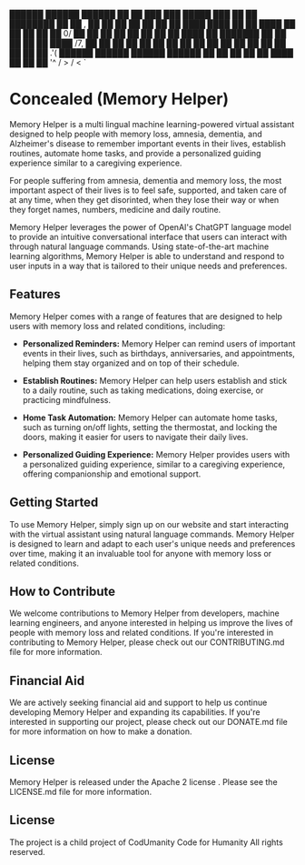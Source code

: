   
 ██████  ██████  ██████  ██    ██ ███    ███  █████  ███    ██ ██ ████████ ██    ██       ,
██      ██    ██ ██   ██ ██    ██ ████  ████ ██   ██ ████   ██ ██    ██     ██  ██      0/
██      ██    ██ ██   ██ ██    ██ ██ ████ ██ ███████ ██ ██  ██ ██    ██      ████      /7,
██      ██    ██ ██   ██ ██    ██ ██  ██  ██ ██   ██ ██  ██ ██ ██    ██       ██     .'(
 ██████  ██████  ██████   ██████  ██      ██ ██   ██ ██   ████ ██    ██       ██    '^ / >
                                                                                      / <
                                                                                      `                                                                              
# Concealed (Memory Helper)

Memory Helper is a multi lingual machine learning-powered virtual assistant designed to help people with memory loss, amnesia, dementia, and Alzheimer's disease to remember important events in their lives, establish routines, automate home tasks, and provide a personalized guiding experience similar to a caregiving experience. 

For people suffering from amnesia, dementia and memory loss, the most important aspect of their lives is to feel safe, supported, and taken care of at any time, when they get disorinted, when they lose their way or when they forget names, numbers, medicine and daily routine.

Memory Helper leverages the power of OpenAI's ChatGPT language model to provide an intuitive conversational interface that users can interact with through natural language commands. Using state-of-the-art machine learning algorithms, Memory Helper is able to understand and respond to user inputs in a way that is tailored to their unique needs and preferences.

## Features

Memory Helper comes with a range of features that are designed to help users with memory loss and related conditions, including:

- **Personalized Reminders:** Memory Helper can remind users of important events in their lives, such as birthdays, anniversaries, and appointments, helping them stay organized and on top of their schedule.

- **Establish Routines:** Memory Helper can help users establish and stick to a daily routine, such as taking medications, doing exercise, or practicing mindfulness.

- **Home Task Automation:** Memory Helper can automate home tasks, such as turning on/off lights, setting the thermostat, and locking the doors, making it easier for users to navigate their daily lives.

- **Personalized Guiding Experience:** Memory Helper provides users with a personalized guiding experience, similar to a caregiving experience, offering companionship and emotional support.

## Getting Started

To use Memory Helper, simply sign up on our website and start interacting with the virtual assistant using natural language commands. Memory Helper is designed to learn and adapt to each user's unique needs and preferences over time, making it an invaluable tool for anyone with memory loss or related conditions.

## How to Contribute

We welcome contributions to Memory Helper from developers, machine learning engineers, and anyone interested in helping us improve the lives of people with memory loss and related conditions. If you're interested in contributing to Memory Helper, please check out our CONTRIBUTING.md file for more information.

## Financial Aid

We are actively seeking financial aid and support to help us continue developing Memory Helper and expanding its capabilities. If you're interested in supporting our project, please check out our DONATE.md file for more information on how to make a donation.

## License

Memory Helper is released under the Apache 2 license . Please see the LICENSE.md file for more information.

## License
The project is a child project of CodUmanity Code for Humanity All rights reserved.
